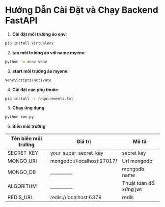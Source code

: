 # Hướng Dẫn Cài Đặt và Chạy Backend FastAPI

1. **Cài đặt môi trường ảo env**:

```bash
pip install virtualenv 
```

2. **tạo môi trường ảo với name myenv**:

```bash
python -m venv venv
```

3. **start môi trường ảo myenv**:

```bash
venv\Scripts\activate
```

4. **Cài đặt các phụ thuộc**:

```bash
pip install -r requirements.txt
```

5. **Chạy ứng dụng**:

```bash
python run.py
```

6. **Biến môi trường**:

| Tên biến môi trường      | Giá trị               | Mô tả                               |
| ------------------------ | --------------------- | ----------------------------------- |
| SECRET_KEY        | your_super_secret_key | secret key |
| MONGO_URI    | mongodb://localhost:27017/ | Url mongodb                     |
| MONGO_DB | __________| mongodb name | 
|ALGORITHM | __________ | Thuật toán đối xứng jwt|
|REDIS_URL| redis://localhost:6379| redis |